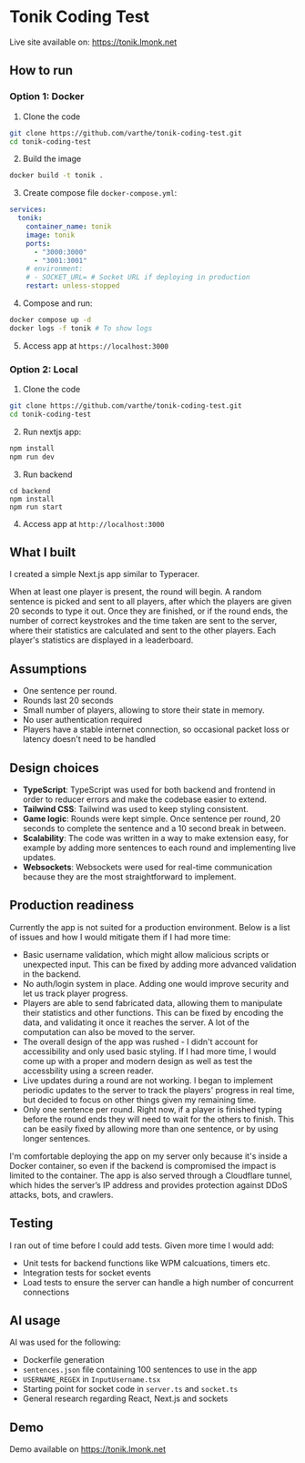 # Tonik Coding Test

Live site available on: https://tonik.lmonk.net

## How to run

### Option 1: Docker

1. Clone the code

```bash
git clone https://github.com/varthe/tonik-coding-test.git
cd tonik-coding-test
```

2. Build the image

```bash
docker build -t tonik .
```

3. Create compose file `docker-compose.yml`:

```yaml
services:
  tonik:
    container_name: tonik
    image: tonik
    ports:
      - "3000:3000"
      - "3001:3001"
    # environment:
    # - SOCKET_URL= # Socket URL if deploying in production
    restart: unless-stopped
```

4. Compose and run:

```bash
docker compose up -d
docker logs -f tonik # To show logs
```

5. Access app at `https://localhost:3000`

### Option 2: Local

1. Clone the code

```bash
git clone https://github.com/varthe/tonik-coding-test.git
cd tonik-coding-test
```

2. Run nextjs app:

```bash
npm install
npm run dev
```

3. Run backend

```
cd backend
npm install
npm run start
```

4. Access app at `http://localhost:3000`

## What I built

I created a simple Next.js app similar to Typeracer.

When at least one player is present, the round will begin. A random sentence is picked and sent to all players, after which the players are given 20 seconds to type it out. Once they are finished, or if the round ends, the number of correct keystrokes and the time taken are sent to the server, where their statistics are calculated and sent to the other players. Each player's statistics are displayed in a leaderboard.

## Assumptions

- One sentence per round.
- Rounds last 20 seconds
- Small number of players, allowing to store their state in memory.
- No user authentication required
- Players have a stable internet connection, so occasional packet loss or latency doesn't need to be handled

## Design choices

- **TypeScript**: TypeScript was used for both backend and frontend in order to reducer errors and make the codebase easier to extend.
- **Tailwind CSS**: Tailwind was used to keep styling consistent.
- **Game logic**: Rounds were kept simple. Once sentence per round, 20 seconds to complete the sentence and a 10 second break in between.
- **Scalability**: The code was written in a way to make extension easy, for example by adding more sentences to each round and implementing live updates.
- **Websockets**: Websockets were used for real-time communication because they are the most straightforward to implement.

## Production readiness

Currently the app is not suited for a production environment. Below is a list of issues and how I would mitigate them if I had more time:

- Basic username validation, which might allow malicious scripts or unexpected input. This can be fixed by adding more advanced validation in the backend.
- No auth/login system in place. Adding one would improve security and let us track player progress.
- Players are able to send fabricated data, allowing them to manipulate their statistics and other functions. This can be fixed by encoding the data, and validating it once it reaches the server. A lot of the computation can also be moved to the server.
- The overall design of the app was rushed - I didn't account for accessibility and only used basic styling. If I had more time, I would come up with a proper and modern design as well as test the accessbility using a screen reader.
- Live updates during a round are not working. I began to implement periodic updates to the server to track the players' progress in real time, but decided to focus on other things given my remaining time.
- Only one sentence per round. Right now, if a player is finished typing before the round ends they will need to wait for the others to finish. This can be easily fixed by allowing more than one sentence, or by using longer sentences.

I'm comfortable deploying the app on my server only because it's inside a Docker container, so even if the backend is compromised the impact is limited to the container. The app is also served through a Cloudflare tunnel, which hides the server’s IP address and provides protection against DDoS attacks, bots, and crawlers.

## Testing

I ran out of time before I could add tests. Given more time I would add:

- Unit tests for backend functions like WPM calcuations, timers etc.
- Integration tests for socket events
- Load tests to ensure the server can handle a high number of concurrent connections

## AI usage

AI was used for the following:

- Dockerfile generation
- `sentences.json` file containing 100 sentences to use in the app
- `USERNAME_REGEX` in `InputUsername.tsx`
- Starting point for socket code in `server.ts` and `socket.ts`
- General research regarding React, Next.js and sockets

## Demo

Demo available on https://tonik.lmonk.net
